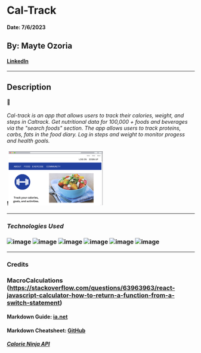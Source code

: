 # **Cal-Track** 


#### Date: 7/6/2023

## By: Mayte Ozoria




#### [LinkedIn](https://www.linkedin.com/in/mayte-ozoria-701b2b22b/)
--------

## **Description**

#### :muscle: 
_Cal-track is an app that allows users to track their calories, weight, and steps in Caltrack. Get nutritional data for 100,000 + foods and
beverages via the "search foods" section. The app allows users to track proteins, carbs, fats in the food diary. Log in steps and weight to monitor progess and health goals._
#### !<img src="cal-track%20.png" width=50% height=50%>


---
### **_Technologies Used_**
### ![image](https://img.shields.io/badge/JavaScript-323330?style=for-the-badge&logo=javascript&logoColor=F7DF1E) ![image](https://img.shields.io/badge/MongoDB-4EA94B?style=for-the-badge&logo=mongodb&logoColor=white) ![image](https://img.shields.io/badge/Express.js-000000?style=for-the-badge&logo=express&logoColor=white) ![image](https://img.shields.io/badge/React-20232A?style=for-the-badge&logo=react&logoColor=61DAFB) ![image](https://img.shields.io/badge/Node.js-339933?style=for-the-badge&logo=nodedotjs&logoColor=white) ![image](https://img.shields.io/badge/Visual_Studio_Code-0078D4?style=for-the-badge&logo=visual%20studio%20code&logoColor=white)


---
### **Credits**
### MacroCalculations (https://stackoverflow.com/questions/63963963/react-javascript-calculator-how-to-return-a-function-from-a-switch-statement)
#### Markdown Guide: [ia.net](https://ia.net/writer/support/general/markdown-guide)

#### Markdown Cheatsheet: [GitHub](https://guides.github.com/pdfs/markdown-cheatsheet-online.pdf)

##### [Calorie Ninja API](https://calorieninjas.com/profile)
